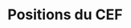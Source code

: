 ---
type: positions
class: positions
title: Positions du CEF
title_text_red: Positions
title_text_black: du CEF
cta_footer:
  show: false
  text: ''
  btn_text: ''
  link: ''
---